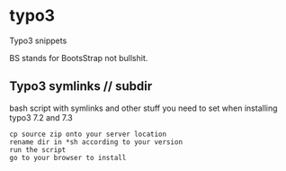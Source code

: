 # typo3  
Typo3 snippets  
  
BS stands for BootsStrap not bullshit.
  
## Typo3 symlinks // subdir  
bash script with symlinks and other stuff you need to set when installing typo3 7.2 and 7.3  
  
  
```
cp source zip onto your server location  
rename dir in *sh according to your version  
run the script
go to your browser to install  
```
